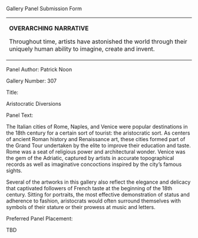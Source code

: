 Gallery Panel Submission Form

<table>
<colgroup>
<col width="100%" />
</colgroup>
<tbody>
<tr class="odd">
<td align="left"><p><strong>OVERARCHING NARRATIVE</strong></p>
<p>Throughout time, artists have astonished the world through their uniquely human ability to imagine, create and invent.</p></td>
</tr>
</tbody>
</table>

Panel Author: Patrick Noon

Gallery Number: 307

Title:

Aristocratic Diversions

Panel Text:<span class="Apple-converted-space"> </span>

The Italian cities of Rome, Naples, and Venice were popular destinations in the 18th century for a certain sort of tourist: the aristocratic sort. As centers of ancient Roman history and Renaissance art, these cities formed part of the Grand Tour undertaken by the elite to improve their education and taste. Rome was a seat of religious power and architectural wonder. Venice was the gem of the Adriatic, captured by artists in accurate topographical records as well as imaginative concoctions inspired by the city’s famous sights.

Several of the artworks in this gallery also reflect the elegance and delicacy that captivated followers of French taste at the beginning of the 18th century. Sitting for portraits, the most effective demonstration of status and adherence to fashion, aristocrats would often surround themselves with symbols of their stature or their prowess at music and letters.

Preferred Panel Placement:

TBD
